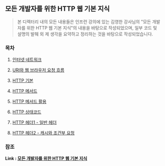 ## 모든 개발자를 위한 HTTP 웹 기본 지식
> 본 디렉터리 내의 모든 내용들은 인프런 강의에 있는 김영한 강사님의 "모든 개발자를 위한 HTTP 웹 기본 지식"의 내용을 바탕으로 작성되었으며, 일부 코드 및 설명의 발췌 외 제 생각을 요약하고 정리하는 것을 바탕으로 작성되었습니다.

### 목차
1. [인터넷 네트워크](https://github.com/kyhyun/TIL/blob/main/Computer-science/HTTP/Http-web-basic/Chapter_01.%EC%9D%B8%ED%84%B0%EB%84%B7%20%EB%84%A4%ED%8A%B8%EC%9B%8C%ED%81%AC.md)

2. [URI와 웹 브라우저 요청 흐름]()

3. [HTTP 기본]()

4. [HTTP 메서드]()

5. [HTTP 메서드 활용]()

6. [HTTP 상태코드]()

7. [HTTP 헤더1 - 일반 헤더]()

8. [HTTP 헤더2 - 캐시와 조건부 요청]()

### 참조
**Link : [모든 개발자를 위한 HTTP 웹 기본 지식](https://www.inflearn.com/course/http-%EC%9B%B9-%EB%84%A4%ED%8A%B8%EC%9B%8C%ED%81%AC/dashboard)**